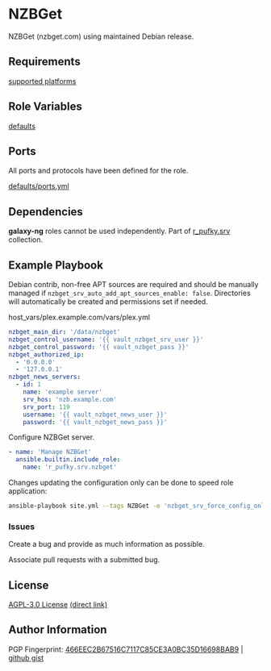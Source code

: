 # NZBGet
NZBGet (nzbget.com) using maintained Debian release.

## Requirements
[supported platforms](https://github.com/r-pufky/ansible_nzbget/blob/main/meta/main.yml)

## Role Variables
[defaults](https://github.com/r-pufky/ansible_nzbget/tree/main/defaults/main)

## Ports
All ports and protocols have been defined for the role.

[defaults/ports.yml](https://github.com/r-pufky/ansible_nzbget/blob/main/defaults/main/ports.yml)

## Dependencies
**galaxy-ng** roles cannot be used independently. Part of
[r_pufky.srv](https://github.com/r-pufky/ansible_collection_srv) collection.

## Example Playbook
Debian contrib, non-free APT sources are required and should be manually
managed if `nzbget_srv_auto_add_apt_sources_enable: false`. Directories
will automatically be created and permissions set if needed.

host_vars/plex.example.com/vars/plex.yml
``` yaml
nzbget_main_dir: '/data/nzbget'
nzbget_control_username: '{{ vault_nzbget_srv_user }}'
nzbget_control_password: '{{ vault_nzbget_pass }}'
nzbget_authorized_ip:
  - '0.0.0.0'
  - '127.0.0.1'
nzbget_news_servers:
  - id: 1
    name: 'example server'
    srv_hos: 'nzb.example.com'
    srv_port: 119
    username: '{{ vault_nzbget_news_user }}'
    password: '{{ vault_nzbget_news_pass }}'
```

Configure NZBGet server.
``` yaml
- name: 'Manage NZBGet'
  ansible.builtin.include_role:
    name: 'r_pufky.srv.nzbget'
```

Changes updating the configuration only can be done to speed role application:
``` bash
ansible-playbook site.yml --tags NZBGet -e 'nzbget_srv_force_config_only_enable=true'
```

### Issues
Create a bug and provide as much information as possible.

Associate pull requests with a submitted bug.

## License
[AGPL-3.0 License](https://www.tldrlegal.com/license/gnu-affero-general-public-license-v3-agpl-3-0)
 [(direct link)](https://github.com/r-pufky/ansible_nzbget/blob/main/LICENSE)

## Author Information
PGP Fingerprint: [466EEC2B67516C7117C85CE3A0BC35D16698BAB9](https://keys.openpgp.org/vks/v1/by-fingerprint/466EEC2B67516C7117C85CE3A0BC35D16698BAB9)
| [github gist](https://gist.github.com/r-pufky/a8df36977c55b5bb20829267c4c49d22)
